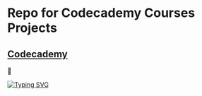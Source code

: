 # Repo for Codecademy Courses Projects
[Codecademy](https://www.codecademy.com/)
---
🐲

[![Typing SVG](https://readme-typing-svg.herokuapp.com?color=%2336BCF7&lines=Codecademy+Projects)](https://git.io/typing-svg)
